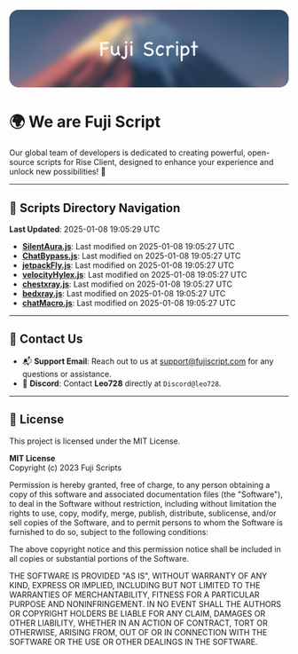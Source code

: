 ![Banner](.github/b.webp)

# 🌍 **We are Fuji Script**

Our global team of developers is dedicated to creating powerful, open-source scripts for Rise Client, designed to enhance your experience and unlock new possibilities! 🌟

---
<!-- SCRIPTS_NAVIGATION_START -->
## 📂 **Scripts Directory Navigation**

**Last Updated**: 2025-01-08 19:05:29 UTC

- **[SilentAura.js](scripts/SilentAura.js)**: Last modified on 2025-01-08 19:05:27 UTC
- **[ChatBypass.js](scripts/ChatBypass.js)**: Last modified on 2025-01-08 19:05:27 UTC
- **[jetpackFly.js](scripts/jetpackFly.js)**: Last modified on 2025-01-08 19:05:27 UTC
- **[velocityHylex.js](scripts/velocityHylex.js)**: Last modified on 2025-01-08 19:05:27 UTC
- **[chestxray.js](scripts/chestxray.js)**: Last modified on 2025-01-08 19:05:27 UTC
- **[bedxray.js](scripts/bedxray.js)**: Last modified on 2025-01-08 19:05:27 UTC
- **[chatMacro.js](scripts/chatMacro.js)**: Last modified on 2025-01-08 19:05:27 UTC

<!-- SCRIPTS_NAVIGATION_END -->

---

## 💬 **Contact Us**  
- 📬 **Support Email**: Reach out to us at [support@fujiscript.com](mailto:support@fujiscript.com) for any questions or assistance.  
- 💬 **Discord**: Contact **Leo728** directly at `Discord@leo728`.

---

## 📜 **License**

This project is licensed under the MIT License.  

**MIT License**  
Copyright (c) 2023 Fuji Scripts  

Permission is hereby granted, free of charge, to any person obtaining a copy of this software and associated documentation files (the "Software"), to deal in the Software without restriction, including without limitation the rights to use, copy, modify, merge, publish, distribute, sublicense, and/or sell copies of the Software, and to permit persons to whom the Software is furnished to do so, subject to the following conditions:  

The above copyright notice and this permission notice shall be included in all copies or substantial portions of the Software.  

THE SOFTWARE IS PROVIDED "AS IS", WITHOUT WARRANTY OF ANY KIND, EXPRESS OR IMPLIED, INCLUDING BUT NOT LIMITED TO THE WARRANTIES OF MERCHANTABILITY, FITNESS FOR A PARTICULAR PURPOSE AND NONINFRINGEMENT. IN NO EVENT SHALL THE AUTHORS OR COPYRIGHT HOLDERS BE LIABLE FOR ANY CLAIM, DAMAGES OR OTHER LIABILITY, WHETHER IN AN ACTION OF CONTRACT, TORT OR OTHERWISE, ARISING FROM, OUT OF OR IN CONNECTION WITH THE SOFTWARE OR THE USE OR OTHER DEALINGS IN THE SOFTWARE.  
